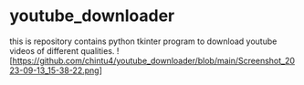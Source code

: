 # youtube_downloader
this is repository contains python tkinter program to download youtube videos of different qualities.
![https://github.com/chintu4/youtube_downloader/blob/main/Screenshot_2023-09-13_15-38-22.png]
